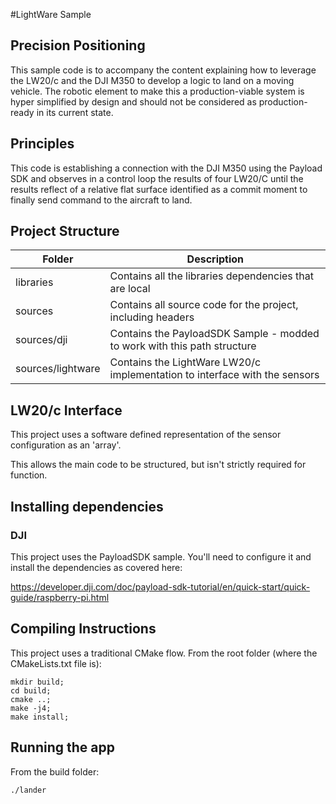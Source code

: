 #LightWare Sample
## Precision Positioning

This sample code is to accompany the content explaining how to leverage the LW20/c and the DJI M350 to develop a logic to land on a moving vehicle.
The robotic element to make this a production-viable system is hyper simplified by design and should not be considered as production-ready in its current state.

## Principles

This code is establishing a connection with the DJI M350 using the Payload SDK and observes in a control loop the results of four LW20/C until the results reflect of a relative flat surface identified as a commit moment to finally send command to the aircraft to land.

## Project Structure

| Folder | Description                                            |
| -- |--------------------------------------------------------|
| libraries | Contains all the libraries dependencies that are local |
| sources | Contains all source code for the project, including headers |
| sources/dji | Contains the PayloadSDK Sample - modded to work with this path structure |
| sources/lightware | Contains the LightWare LW20/c implementation to interface with the sensors |


## LW20/c Interface

This project uses a software defined representation of the sensor configuration as an 'array'.

This allows the main code to be structured, but isn't strictly required for function.

## Installing dependencies

### DJI

This project uses the PayloadSDK sample. You'll need to configure it and install the dependencies as covered here:

https://developer.dji.com/doc/payload-sdk-tutorial/en/quick-start/quick-guide/raspberry-pi.html


## Compiling Instructions

This project uses a traditional CMake flow. From the root folder (where the CMakeLists.txt file is):

```shell
mkdir build;
cd build;
cmake ..;
make -j4;
make install;
```

## Running the app

From the build folder:

```shell
./lander
```